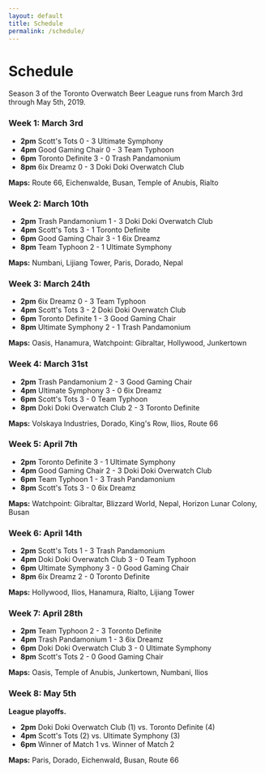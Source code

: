 ```yaml
---
layout: default
title: Schedule
permalink: /schedule/
---
```

<div class="container">
  <div class="row justify-content-center page-section-no-line">
    <div class="col-12 col-md-10 col-xl-8">
      <h1 class="text-center">Schedule</h1>
      <p>Season 3 of the Toronto Overwatch Beer League runs from March 3rd through May 5th, 2019.</p>
      <h3>Week 1: March 3rd</h3>
      <ul>
        <li><strong>2pm</strong> Scott's Tots 0 - 3 Ultimate Symphony</li>
        <li><strong>4pm</strong> Good Gaming Chair 0 - 3 Team Typhoon</li>
        <li><strong>6pm</strong> Toronto Definite 3 - 0 Trash Pandamonium</li>
        <li><strong>8pm</strong> 6ix Dreamz 0 - 3 Doki Doki Overwatch Club</li>
      </ul>
      <p><strong>Maps:</strong> Route 66, Eichenwalde, Busan, Temple of Anubis, Rialto</p>
      <h3>Week 2: March 10th</h3>
      <ul>
        <li><strong>2pm</strong> Trash Pandamonium 1 - 3 Doki Doki Overwatch Club</li>
        <li><strong>4pm</strong> Scott's Tots 3 - 1 Toronto Definite</li>
        <li><strong>6pm</strong> Good Gaming Chair 3 - 1 6ix Dreamz</li>
        <li><strong>8pm</strong> Team Typhoon 2 - 1 Ultimate Symphony</li>
      </ul>
      <p><strong>Maps:</strong> Numbani, Lijiang Tower, Paris, Dorado, Nepal</p>
      <h3>Week 3: March 24th</h3>
      <ul>
        <li><strong>2pm</strong> 6ix Dreamz 0 - 3 Team Typhoon</li>
        <li><strong>4pm</strong> Scott's Tots 3 - 2 Doki Doki Overwatch Club</li>
        <li><strong>6pm</strong> Toronto Definite 1 - 3 Good Gaming Chair</li>
        <li><strong>8pm</strong> Ultimate Symphony 2 - 1 Trash Pandamonium</li>
      </ul>
      <p><strong>Maps:</strong> Oasis, Hanamura, Watchpoint: Gibraltar, Hollywood, Junkertown</p>
      <h3>Week 4: March 31st</h3>
      <ul>
        <li><strong>2pm</strong> Trash Pandamonium 2 - 3 Good Gaming Chair</li>
        <li><strong>4pm</strong> Ultimate Symphony 3 - 0 6ix Dreamz</li>
        <li><strong>6pm</strong> Scott's Tots 3 - 0 Team Typhoon</li>
        <li><strong>8pm</strong> Doki Doki Overwatch Club 2 - 3 Toronto Definite</li>
      </ul>
      <p><strong>Maps:</strong> Volskaya Industries, Dorado, King's Row, Ilios, Route 66</p>
      <h3>Week 5: April 7th</h3>
      <ul>
        <li><strong>2pm</strong> Toronto Definite 3 - 1 Ultimate Symphony</li>
        <li><strong>4pm</strong> Good Gaming Chair 2 - 3 Doki Doki Overwatch Club</li>
        <li><strong>6pm</strong> Team Typhoon 1 - 3 Trash Pandamonium</li>
        <li><strong>8pm</strong> Scott's Tots 3 - 0 6ix Dreamz</li>
      </ul>
      <p><strong>Maps:</strong> Watchpoint: Gibraltar, Blizzard World, Nepal, Horizon Lunar Colony, Busan</p>
      <h3>Week 6: April 14th</h3>
      <ul>
        <li><strong>2pm</strong> Scott's Tots 1 - 3 Trash Pandamonium</li>
        <li><strong>4pm</strong> Doki Doki Overwatch Club 3 - 0 Team Typhoon</li>
        <li><strong>6pm</strong> Ultimate Symphony 3 - 0 Good Gaming Chair</li>
        <li><strong>8pm</strong> 6ix Dreamz 2 - 0 Toronto Definite</li>
      </ul>
      <p><strong>Maps:</strong> Hollywood, Ilios, Hanamura, Rialto, Lijiang Tower</p>
      <h3>Week 7: April 28th</h3>
      <ul>
        <li><strong>2pm</strong> Team Typhoon 2 - 3 Toronto Definite</li>
        <li><strong>4pm</strong> Trash Pandamonium 1 - 3 6ix Dreamz</li>
        <li><strong>6pm</strong> Doki Doki Overwatch Club 3 - 0 Ultimate Symphony</li>
        <li><strong>8pm</strong> Scott's Tots 2 - 0 Good Gaming Chair</li>
      </ul>
      <p><strong>Maps:</strong> Oasis, Temple of Anubis, Junkertown, Numbani, Ilios</p>
      <h3>Week 8: May 5th</h3>
      <p><strong>League playoffs.</strong></p>
      <ul>
        <li><strong>2pm</strong> Doki Doki Overwatch Club (1) vs. Toronto Definite (4)</li>
        <li><strong>4pm</strong> Scott's Tots (2) vs. Ultimate Symphony (3)</li>
        <li><strong>6pm</strong> Winner of Match 1 vs. Winner of Match 2</li>
      </ul>
      <p><strong>Maps:</strong> Paris, Dorado, Eichenwald, Busan, Route 66</p>
    </div>
  </div>
</div>
